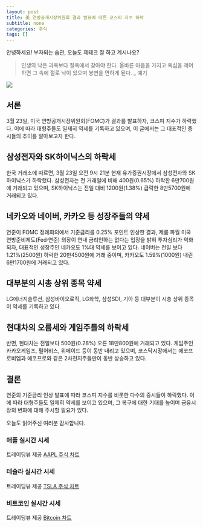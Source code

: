 ```yaml
---
layout: post
title: 美 연방공개시장위원회 결과 발표에 따른 코스피 지수 하락
subtitle: none
categories: 주식
tags: []
---
```


안녕하세요! 부자되는 습관, 오늘도 제테크 잘 하고 계시나요?

> 인생의 낙은 과욕보다 절욕에서 찾아야 한다. 올바른 마음을 가지고 욕심을 제어하면 그 속에 절로 낙이 있으며 봉변을 면하게 된다. _ 예기






![](https://source.unsplash.com/800x450/?luxury)

##  서론
3월 23일, 미국 연방공개시장위원회(FOMC)가 결과를 발표하자, 코스피 지수가 하락했다. 이에 따라 대형주들도 일제히 약세를 기록하고 있으며, 이 글에서는 그 대표적인 증시들의 추이를 알아보고자 한다.

## 삼성전자와 SK하이닉스의 하락세
한국 거래소에 따르면, 3월 23일 오전 9시 21분 현재 유가증권시장에서 삼성전자와 SK하이닉스가 하락했다. 삼성전자는 전 거래일에 비해 400원(0.65%) 하락한 6만700원에 거래되고 있으며, SK하이닉스는 전일 대비 1200원(1.38%) 급락한 8만5700원에 거래되고 있다.

## 네카오와 네이버, 카카오 등 성장주들의 약세
연준이 FOMC 정례회의에서 기준금리를 0.25% 포인트 인상한 결과, 제롬 파월 미국 연방준비제도(Fed·연준) 의장이 연내 금리인하는 없다는 입장을 밝혀 투자심리가 악화되자, 대표적인 성장주인 네카오도 1%대 약세를 보이고 있다. 네이버는 전일 보다 1.21%(2500원) 하락한 20만4500원에 거래 중이며, 카카오도 1.59%(1000원) 내린 6만1700원에 거래되고 있다.

## 대부분의 시총 상위 종목 약세
LG에너지솔루션, 삼성바이오로직, LG화학, 삼성SDI, 기아 등 대부분이 시총 상위 종목이 약세를 기록하고 있다. 

## 현대차의 오름세와 게임주들의 하락세
반면, 현대차는 전일보다 500원(0.28%) 오른 18만800원에 거래되고 있다. 게임주인 카카오게임즈, 펄어비스, 위메이드 등이 동반 내리고 있으며, 코스닥시장에서는 에코프로비엠과 에코프로와 같은 2차전지주들만이 동반 상승하고 있다.

## 결론
연준의 기준금리 인상 발표에 따라 코스피 지수를 비롯한 다수의 증시들이 하락했다. 이에 따라 대형주들도 일제히 약세를 보이고 있으며, 그 복구에 대한 기대를 높이며 금융시장의 변화에 대해 주시할 필요가 있다.

오늘도 읽어주신 여러분 감사합니다.

### 애플 실시간 시세


<!-- TradingView Widget BEGIN -->
<div class="tradingview-widget-container">
  <div id="tradingview_6a264"></div>
  <div class="tradingview-widget-copyright">트레이딩뷰 제공 <a href="https://kr.tradingview.com/symbols/NASDAQ-AAPL/" rel="noopener" target="_blank"><span class="blue-text">AAPL 주식 차트</span></a></div>
  <script type="text/javascript" src="https://s3.tradingview.com/tv.js"></script>
  <script type="text/javascript">
  new TradingView.widget(
  {
  "autosize": true,
  "symbol": "NASDAQ:AAPL",
  "interval": "D",
  "timezone": "Asia/Seoul",
  "theme": "light",
  "style": "1",
  "locale": "kr",
  "toolbar_bg": "#f1f3f6",
  "enable_publishing": false,
  "hide_top_toolbar": true,
  "hide_legend": true,
  "save_image": false,
  "container_id": "tradingview_6a264"
}
  );
  </script>
</div>
<!-- TradingView Widget END -->


### 테슬라 실시간 시세


<!-- TradingView Widget BEGIN -->
<div class="tradingview-widget-container">
  <div id="tradingview_39d77"></div>
  <div class="tradingview-widget-copyright">트레이딩뷰 제공 <a href="https://kr.tradingview.com/symbols/NASDAQ-TSLA/" rel="noopener" target="_blank"><span class="blue-text">TSLA 주식 차트</span></a></div>
  <script type="text/javascript" src="https://s3.tradingview.com/tv.js"></script>
  <script type="text/javascript">
  new TradingView.widget(
  {
  "autosize": true,
  "symbol": "NASDAQ:TSLA",
  "interval": "D",
  "timezone": "Asia/Seoul",
  "theme": "light",
  "style": "1",
  "locale": "kr",
  "toolbar_bg": "#f1f3f6",
  "enable_publishing": false,
  "hide_top_toolbar": true,
  "hide_legend": true,
  "save_image": false,
  "container_id": "tradingview_39d77"
}
  );
  </script>
</div>
<!-- TradingView Widget END -->


### 비트코인 실시간 시세


<!-- TradingView Widget BEGIN -->
<div class="tradingview-widget-container">
  <div id="tradingview_3f91e"></div>
  <div class="tradingview-widget-copyright">트레이딩뷰 제공 <a href="https://kr.tradingview.com/symbols/BTCUSD/?exchange=BITSTAMP" rel="noopener" target="_blank"><span class="blue-text">Bitcoin 차트</span></a></div>
  <script type="text/javascript" src="https://s3.tradingview.com/tv.js"></script>
  <script type="text/javascript">
  new TradingView.widget(
  {
  "autosize": true,
  "symbol": "BITSTAMP:BTCUSD",
  "interval": "D",
  "timezone": "Asia/Seoul",
  "theme": "light",
  "style": "1",
  "locale": "kr",
  "toolbar_bg": "#f1f3f6",
  "enable_publishing": false,
  "hide_top_toolbar": true,
  "hide_legend": true,
  "save_image": false,
  "container_id": "tradingview_3f91e"
}
  );
  </script>
</div>
<!-- TradingView Widget END -->

